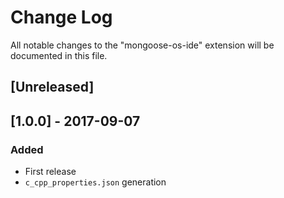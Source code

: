 # Change Log
All notable changes to the "mongoose-os-ide" extension will be documented in this file.

## [Unreleased]

## [1.0.0] - 2017-09-07
### Added
- First release
- `c_cpp_properties.json` generation